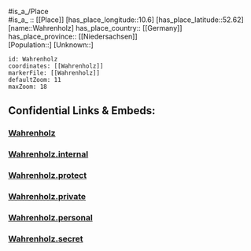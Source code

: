 ﻿---
location: [52.62,10.6] 
mapzoom: [7,12] 
mapmarker: city 
type: City
tags:
- geo/City


SpocWebEntityId: 35391
isDeleted: false
confidential: public

---
#is_a_/Place  
#is_a_ :: [[Place]] 
[has_place_longitude::10.6] 
[has_place_latitude::52.62] 
[name::Wahrenholz] 
has_place_country:: [[Germany]]  
has_place_province:: [[Niedersachsen]]  
[Population::] 
[Unknown::] 


```leaflet
id: Wahrenholz
coordinates: [[Wahrenholz]] 
markerFile: [[Wahrenholz]] 
defaultZoom: 11 
maxZoom: 18
```


## Confidential Links & Embeds: 

### [Wahrenholz](/_public/Earth/Continent/Europe/Europe~Central/Germany/Germany~West/Niedersachsen/counties~Niedersachsen/Gifhorn/cities~Gifhorn/Wesendorf/boroughs~Wesendorf/Wahrenholz.md) 

### [Wahrenholz.internal](/_internal/Earth/Continent/Europe/Europe~Central/Germany/Germany~West/Niedersachsen/counties~Niedersachsen/Gifhorn/cities~Gifhorn/Wesendorf/boroughs~Wesendorf/Wahrenholz.internal.md) 

### [Wahrenholz.protect](/_protect/Earth/Continent/Europe/Europe~Central/Germany/Germany~West/Niedersachsen/counties~Niedersachsen/Gifhorn/cities~Gifhorn/Wesendorf/boroughs~Wesendorf/Wahrenholz.protect.md) 

### [Wahrenholz.private](/_private/Earth/Continent/Europe/Europe~Central/Germany/Germany~West/Niedersachsen/counties~Niedersachsen/Gifhorn/cities~Gifhorn/Wesendorf/boroughs~Wesendorf/Wahrenholz.private.md) 

### [Wahrenholz.personal](/_personal/Earth/Continent/Europe/Europe~Central/Germany/Germany~West/Niedersachsen/counties~Niedersachsen/Gifhorn/cities~Gifhorn/Wesendorf/boroughs~Wesendorf/Wahrenholz.personal.md) 

### [Wahrenholz.secret](/_secret/Earth/Continent/Europe/Europe~Central/Germany/Germany~West/Niedersachsen/counties~Niedersachsen/Gifhorn/cities~Gifhorn/Wesendorf/boroughs~Wesendorf/Wahrenholz.secret.md) 
